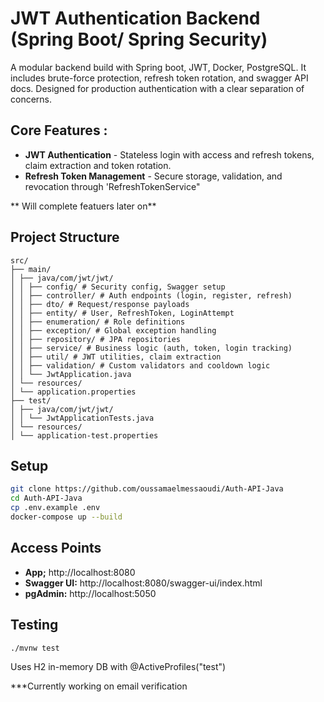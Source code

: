 # JWT Authentication Backend (Spring Boot/ Spring Security)

A modular backend build with Spring boot, JWT, Docker, PostgreSQL.
It includes brute-force protection, refresh token rotation, and  swagger API docs.
Designed for production authentication with a clear separation of concerns.

## Core Features :
- **JWT Authentication** - Stateless login with access and refresh tokens, claim extraction and token rotation.
- **Refresh Token Management** - Secure storage, validation, and revocation through 'RefreshTokenService"

** Will complete featuers later on** 

## Project Structure
```text
src/
├── main/
│ ├── java/com/jwt/jwt/
│ │ ├── config/ # Security config, Swagger setup
│ │ ├── controller/ # Auth endpoints (login, register, refresh)
│ │ ├── dto/ # Request/response payloads
│ │ ├── entity/ # User, RefreshToken, LoginAttempt
│ │ ├── enumeration/ # Role definitions
│ │ ├── exception/ # Global exception handling
│ │ ├── repository/ # JPA repositories
│ │ ├── service/ # Business logic (auth, token, login tracking)
│ │ ├── util/ # JWT utilities, claim extraction
│ │ ├── validation/ # Custom validators and cooldown logic
│ │ └── JwtApplication.java
│ └── resources/
│ └── application.properties
├── test/
│ ├── java/com/jwt/jwt/
│ │ └── JwtApplicationTests.java
│ └── resources/
│ └── application-test.properties
```

## Setup 
```bash
git clone https://github.com/oussamaelmessaoudi/Auth-API-Java
cd Auth-API-Java
cp .env.example .env
docker-compose up --build
```

## Access Points
- **App;** http://localhost:8080
- **Swagger UI:** http://localhost:8080/swagger-ui/index.html
- **pgAdmin:** http://localhost:5050

## Testing
```bash
./mvnw test
```

Uses H2 in-memory DB with @ActiveProfiles("test")

***Currently working on email verification
